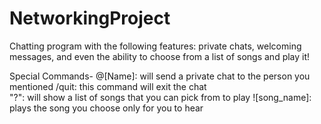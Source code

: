 # NetworkingProject
Chatting program with the following features: private chats, welcoming messages, and even the ability to choose from a list of songs and play it!

Special Commands- 
@[Name]: will send a private chat to the person you mentioned
/quit: this command will exit the chat  
"?": will show a list of songs that you can pick from to play
![song_name]: plays the song you choose only for you to hear  
